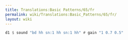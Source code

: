 ```yaml
---
title: Translations:Basic Patterns/65/fr
permalink: wiki/Translations:Basic_Patterns/65/fr/
layout: wiki
---
```


``` Haskell
d1 $ sound "bd hh sn:1 hh sn:1 hh" # gain "1 0.7 0.5"
```

